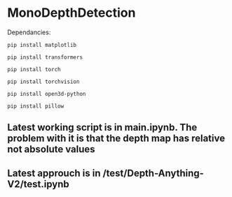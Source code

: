 # MonoDepthDetection
Dependancies:

`pip install matplotlib`

`pip install transformers`

`pip install torch`

`pip install torchvision`

`pip install open3d-python`

`pip install pillow`

## Latest working script is in main.ipynb. The problem with it is that the depth map has relative not absolute values
## Latest approuch is in /test/Depth-Anything-V2/test.ipynb
